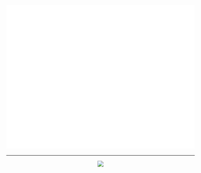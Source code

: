 ![Metrics](/github-metrics.svg)

---

<p align="center">
  <img src="https://i.ibb.co/805vZjz/banner.png" width="400" />
</p>
